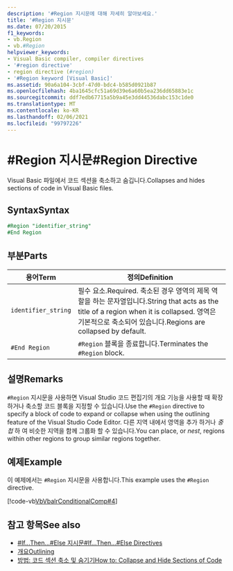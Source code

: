 ```yaml
---
description: '#Region 지시문에 대해 자세히 알아보세요.'
title: '#Region 지시문'
ms.date: 07/20/2015
f1_keywords:
- vb.Region
- vb.#Region
helpviewer_keywords:
- Visual Basic compiler, compiler directives
- '#region directive'
- region directive (#region)
- '#Region keyword [Visual Basic]'
ms.assetid: 90a6a104-3cbf-47d0-bdc4-b585d0921b87
ms.openlocfilehash: 4ba1645cfc51a69d39e6a60b5ea236dd65883e1c
ms.sourcegitcommit: ddf7edb67715a5b9a45e3dd44536dabc153c1de0
ms.translationtype: MT
ms.contentlocale: ko-KR
ms.lasthandoff: 02/06/2021
ms.locfileid: "99797226"
---
```

# <a name="region-directive"></a><span data-ttu-id="beda2-103">#Region 지시문</span><span class="sxs-lookup"><span data-stu-id="beda2-103">#Region Directive</span></span>

<span data-ttu-id="beda2-104">Visual Basic 파일에서 코드 섹션을 축소하고 숨깁니다.</span><span class="sxs-lookup"><span data-stu-id="beda2-104">Collapses and hides sections of code in Visual Basic files.</span></span>  
  
## <a name="syntax"></a><span data-ttu-id="beda2-105">Syntax</span><span class="sxs-lookup"><span data-stu-id="beda2-105">Syntax</span></span>  

```vb
#Region "identifier_string"  
#End Region  
```  
  
## <a name="parts"></a><span data-ttu-id="beda2-106">부분</span><span class="sxs-lookup"><span data-stu-id="beda2-106">Parts</span></span>  
  
|<span data-ttu-id="beda2-107">용어</span><span class="sxs-lookup"><span data-stu-id="beda2-107">Term</span></span>|<span data-ttu-id="beda2-108">정의</span><span class="sxs-lookup"><span data-stu-id="beda2-108">Definition</span></span>|  
|---|---|  
|`identifier_string`|<span data-ttu-id="beda2-109">필수 요소.</span><span class="sxs-lookup"><span data-stu-id="beda2-109">Required.</span></span> <span data-ttu-id="beda2-110">축소된 경우 영역의 제목 역할을 하는 문자열입니다.</span><span class="sxs-lookup"><span data-stu-id="beda2-110">String that acts as the title of a region when it is collapsed.</span></span> <span data-ttu-id="beda2-111">영역은 기본적으로 축소되어 있습니다.</span><span class="sxs-lookup"><span data-stu-id="beda2-111">Regions are collapsed by default.</span></span>|  
|`#End Region`|<span data-ttu-id="beda2-112">`#Region` 블록을 종료합니다.</span><span class="sxs-lookup"><span data-stu-id="beda2-112">Terminates the `#Region` block.</span></span>|  
  
## <a name="remarks"></a><span data-ttu-id="beda2-113">설명</span><span class="sxs-lookup"><span data-stu-id="beda2-113">Remarks</span></span>  

 <span data-ttu-id="beda2-114">`#Region` 지시문을 사용하면 Visual Studio 코드 편집기의 개요 기능을 사용할 때 확장하거나 축소할 코드 블록을 지정할 수 있습니다.</span><span class="sxs-lookup"><span data-stu-id="beda2-114">Use the `#Region` directive to specify a block of code to expand or collapse when using the outlining feature of the Visual Studio Code Editor.</span></span> <span data-ttu-id="beda2-115">다른 지역 내에서 영역을 추가 하거나 *중첩* 하 여 비슷한 지역을 함께 그룹화 할 수 있습니다.</span><span class="sxs-lookup"><span data-stu-id="beda2-115">You can place, or *nest*, regions within other regions to group similar regions together.</span></span>  
  
## <a name="example"></a><span data-ttu-id="beda2-116">예제</span><span class="sxs-lookup"><span data-stu-id="beda2-116">Example</span></span>  

 <span data-ttu-id="beda2-117">이 예제에서는 `#Region` 지시문을 사용합니다.</span><span class="sxs-lookup"><span data-stu-id="beda2-117">This example uses the `#Region` directive.</span></span>  
  
 [!code-vb[VbVbalrConditionalComp#4](~/samples/snippets/visualbasic/VS_Snippets_VBCSharp/VbVbalrConditionalComp/VB/Class1.vb#4)]  
  
## <a name="see-also"></a><span data-ttu-id="beda2-118">참고 항목</span><span class="sxs-lookup"><span data-stu-id="beda2-118">See also</span></span>

- [<span data-ttu-id="beda2-119">#If...Then...#Else 지시문</span><span class="sxs-lookup"><span data-stu-id="beda2-119">#If...Then...#Else Directives</span></span>](if-then-else-directives.md)
- [<span data-ttu-id="beda2-120">개요</span><span class="sxs-lookup"><span data-stu-id="beda2-120">Outlining</span></span>](/visualstudio/ide/outlining)
- [<span data-ttu-id="beda2-121">방법: 코드 섹션 축소 및 숨기기</span><span class="sxs-lookup"><span data-stu-id="beda2-121">How to: Collapse and Hide Sections of Code</span></span>](../../programming-guide/program-structure/how-to-collapse-and-hide-sections-of-code.md)
